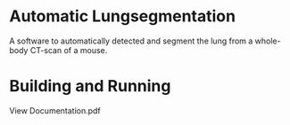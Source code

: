 # Automatic Lungsegmentation
A software to automatically detected and segment the lung from a whole-body CT-scan of a mouse.

# Building and Running
View Documentation.pdf
